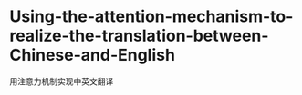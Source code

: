 # Using-the-attention-mechanism-to-realize-the-translation-between-Chinese-and-English
用注意力机制实现中英文翻译
